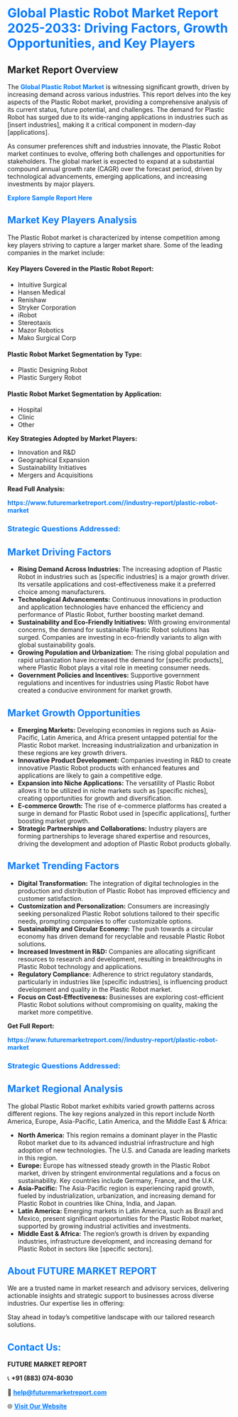 <h1 style="color: #007BFF;">Global Plastic Robot Market Report 2025-2033: Driving Factors, Growth Opportunities, and Key Players</h1>

<section id="overview">
<h2>Market Report Overview</h2>
<p>The <a href="https://www.futuremarketreport.com//industry-report/plastic-robot-market" style="color: #007BFF; text-decoration: none;"><strong>Global Plastic Robot Market</strong></a> is witnessing significant growth, driven by increasing demand across various industries. This report delves into the key aspects of the Plastic Robot market, providing a comprehensive analysis of its current status, future potential, and challenges. The demand for Plastic Robot has surged due to its wide-ranging applications in industries such as [insert industries], making it a critical component in modern-day [applications].</p>
<p>As consumer preferences shift and industries innovate, the Plastic Robot market continues to evolve, offering both challenges and opportunities for stakeholders. The global market is expected to expand at a substantial compound annual growth rate (CAGR) over the forecast period, driven by technological advancements, emerging applications, and increasing investments by major players.</p>
</section>

<section id="overview">
<p><a href="https://www.futuremarketreport.com//request-sample/reportId=56456" style="color: #007BFF; text-decoration: none;"><strong>Explore Sample Report Here</strong></a></p>
</section>

<section id="key-players">
<h2 style="color: #007BFF;">Market Key Players Analysis</h2>
<p>The Plastic Robot market is characterized by intense competition among key players striving to capture a larger market share. Some of the leading companies in the market include:</p>
<h4>Key Players Covered in the Plastic Robot Report:</h4>
<ul><li>Intuitive Surgical</li><li>Hansen Medical</li><li>Renishaw</li><li>Stryker Corporation</li><li>iRobot</li><li>Stereotaxis</li><li>Mazor Robotics</li><li>Mako Surgical Corp</li></ul>
<h4>Plastic Robot Market Segmentation by Type:</h4>
<ul><li>Plastic Designing Robot</li><li>Plastic Surgery Robot</li></ul>

<h4>Plastic Robot Market Segmentation by Application:</h4>
<ul><li>Hospital</li><li>Clinic</li><li>Other</li></ul>
<p><strong>Key Strategies Adopted by Market Players:</strong></p>
<ul>
<li>Innovation and R&D</li>
<li>Geographical Expansion</li>
<li>Sustainability Initiatives</li>
<li>Mergers and Acquisitions</li>
</ul>
</section>

<section>
<p><strong>Read Full Analysis: </strong></p><a href="https://www.futuremarketreport.com//industry-report/plastic-robot-market" style="color: #007BFF; text-decoration: none;"><strong>https://www.futuremarketreport.com//industry-report/plastic-robot-market</strong></a>
<h3 style="color: #007BFF;">Strategic Questions Addressed:</h3>
</section>

<section id="driving-factors">
<h2 style="color: #007BFF;">Market Driving Factors</h2>
<ul>
<li><strong>Rising Demand Across Industries:</strong> The increasing adoption of Plastic Robot in industries such as [specific industries] is a major growth driver. Its versatile applications and cost-effectiveness make it a preferred choice among manufacturers.</li>
<li><strong>Technological Advancements:</strong> Continuous innovations in production and application technologies have enhanced the efficiency and performance of Plastic Robot, further boosting market demand.</li>
<li><strong>Sustainability and Eco-Friendly Initiatives:</strong> With growing environmental concerns, the demand for sustainable Plastic Robot solutions has surged. Companies are investing in eco-friendly variants to align with global sustainability goals.</li>
<li><strong>Growing Population and Urbanization:</strong> The rising global population and rapid urbanization have increased the demand for [specific products], where Plastic Robot plays a vital role in meeting consumer needs.</li>
<li><strong>Government Policies and Incentives:</strong> Supportive government regulations and incentives for industries using Plastic Robot have created a conducive environment for market growth.</li>
</ul>
</section>

<section id="growth-opportunities">
<h2 style="color: #007BFF;">Market Growth Opportunities</h2>
<ul>
<li><strong>Emerging Markets:</strong> Developing economies in regions such as Asia-Pacific, Latin America, and Africa present untapped potential for the Plastic Robot market. Increasing industrialization and urbanization in these regions are key growth drivers.</li>
<li><strong>Innovative Product Development:</strong> Companies investing in R&D to create innovative Plastic Robot products with enhanced features and applications are likely to gain a competitive edge.</li>
<li><strong>Expansion into Niche Applications:</strong> The versatility of Plastic Robot allows it to be utilized in niche markets such as [specific niches], creating opportunities for growth and diversification.</li>
<li><strong>E-commerce Growth:</strong> The rise of e-commerce platforms has created a surge in demand for Plastic Robot used in [specific applications], further boosting market growth.</li>
<li><strong>Strategic Partnerships and Collaborations:</strong> Industry players are forming partnerships to leverage shared expertise and resources, driving the development and adoption of Plastic Robot products globally.</li>
</ul>
</section>

<section id="trending-factors">
<h2 style="color: #007BFF;">Market Trending Factors</h2>
<ul>
<li><strong>Digital Transformation:</strong> The integration of digital technologies in the production and distribution of Plastic Robot has improved efficiency and customer satisfaction.</li>
<li><strong>Customization and Personalization:</strong> Consumers are increasingly seeking personalized Plastic Robot solutions tailored to their specific needs, prompting companies to offer customizable options.</li>
<li><strong>Sustainability and Circular Economy:</strong> The push towards a circular economy has driven demand for recyclable and reusable Plastic Robot solutions.</li>
<li><strong>Increased Investment in R&D:</strong> Companies are allocating significant resources to research and development, resulting in breakthroughs in Plastic Robot technology and applications.</li>
<li><strong>Regulatory Compliance:</strong> Adherence to strict regulatory standards, particularly in industries like [specific industries], is influencing product development and quality in the Plastic Robot market.</li>
<li><strong>Focus on Cost-Effectiveness:</strong> Businesses are exploring cost-efficient Plastic Robot solutions without compromising on quality, making the market more competitive.</li>
</ul>
</section>

<section>
<p><strong>Get Full Report: </strong></p><a href="https://www.futuremarketreport.com//industry-report/plastic-robot-market" style="color: #007BFF; text-decoration: none;"><strong>https://www.futuremarketreport.com//industry-report/plastic-robot-market</strong></a>
<h3 style="color: #007BFF;">Strategic Questions Addressed:</h3>
</section>


<section id="regional-analysis">
<h2 style="color: #007BFF;">Market Regional Analysis</h2>
<p>The global Plastic Robot market exhibits varied growth patterns across different regions. The key regions analyzed in this report include North America, Europe, Asia-Pacific, Latin America, and the Middle East & Africa:</p>
<ul>
<li><strong>North America:</strong> This region remains a dominant player in the Plastic Robot market due to its advanced industrial infrastructure and high adoption of new technologies. The U.S. and Canada are leading markets in this region.</li>
<li><strong>Europe:</strong> Europe has witnessed steady growth in the Plastic Robot market, driven by stringent environmental regulations and a focus on sustainability. Key countries include Germany, France, and the U.K.</li>
<li><strong>Asia-Pacific:</strong> The Asia-Pacific region is experiencing rapid growth, fueled by industrialization, urbanization, and increasing demand for Plastic Robot in countries like China, India, and Japan.</li>
<li><strong>Latin America:</strong> Emerging markets in Latin America, such as Brazil and Mexico, present significant opportunities for the Plastic Robot market, supported by growing industrial activities and investments.</li>
<li><strong>Middle East & Africa:</strong> The region’s growth is driven by expanding industries, infrastructure development, and increasing demand for Plastic Robot in sectors like [specific sectors].</li>
</ul>
</section>

<footer>
<h2 style="color: #007BFF;">About FUTURE MARKET REPORT</h2>
<p>We are a trusted name in market research and advisory services, delivering actionable insights and strategic support to businesses across diverse industries. Our expertise lies in offering:</p>

<p>Stay ahead in today’s competitive landscape with our tailored research solutions.</p>

<h2 style="color: #007BFF;">Contact Us:</h2>
<p><strong>FUTURE MARKET REPORT</strong></p>
<p>📞 <strong>+91 (883) 074-8030</strong></p>
<p>📧 <strong><a href="mailto:help@futuremarketreport.com" style="color: #007BFF;">help@futuremarketreport.com</a></strong></p>
<p>🌐 <strong><a href="https://www.futuremarketreport.com/" style="color: #007BFF;">Visit Our Website</a></strong></p>
</footer>